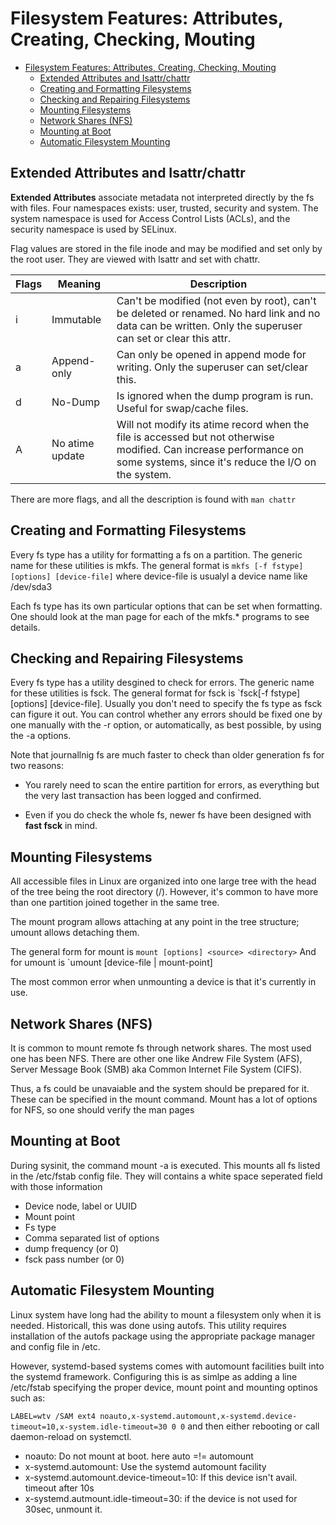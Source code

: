 # Filesystem Features: Attributes, Creating, Checking, Mouting

- [Filesystem Features: Attributes, Creating, Checking, Mouting](#filesystem-features-attributes-creating-checking-mouting)
  - [Extended Attributes and Isattr/chattr](#extended-attributes-and-isattrchattr)
  - [Creating and Formatting Filesystems](#creating-and-formatting-filesystems)
  - [Checking and Repairing Filesystems](#checking-and-repairing-filesystems)
  - [Mounting Filesystems](#mounting-filesystems)
  - [Network Shares (NFS)](#network-shares-nfs)
  - [Mounting at Boot](#mounting-at-boot)
  - [Automatic Filesystem Mounting](#automatic-filesystem-mounting)

## Extended Attributes and Isattr/chattr

**Extended Attributes** associate metadata not interpreted directly by the fs with files. Four namespaces exists: user, trusted, security and system. The system namespace is used for Access Control Lists (ACLs), and the security namespace is used by SELinux.

Flag values are stored in the file inode and may be modified and set only by the root user. They are viewed with lsattr and set with chattr.

| Flags | Meaning         | Description                                                                                                                                                               |
| ----- | --------------- | ------------------------------------------------------------------------------------------------------------------------------------------------------------------------- |
| i     | Immutable       | Can't be modified (not even by root), can't be deleted or renamed. No hard link and no data can be written. Only the superuser can set or clear this attr.                |
| a     | Append-only     | Can only be opened in append mode for writing. Only the superuser can set/clear this.                                                                                     |
| d     | No-Dump         | Is ignored when the dump program is run. Useful for swap/cache files.                                                                                                     |
| A     | No atime update | Will not modify its atime record when the file is accessed but not otherwise modified. Can increase performance on some systems, since it's reduce the I/O on the system. |

There are more flags, and all the description is found with `man chattr`

## Creating and Formatting Filesystems 

Every fs type has a utility for formatting a fs on a partition. The generic name for these utilities is mkfs. The general format is `mkfs [-f fstype] [options] [device-file]` where device-file is usualyl a device name like /dev/sda3

Each fs type has its own particular options that can be set when formatting. One should look at the man page for each of the mkfs.* programs to see details.

## Checking and Repairing Filesystems

Every fs type has a utility desgined to check for errors. The generic name for these utilities is fsck. The general format for fsck is `fsck[-f fstype] [options] [device-file]. Usually you don't need to specify the fs type as fsck can figure it out. You can control whether any errors should be fixed one by one manually with the -r option, or automatically, as best possible, by using the -a options. 

Note that journallnig fs are much faster to check than older generation fs for two reasons: 

* You rarely need to scan the entire partition for errors, as everything but the very last transaction has been logged and confirmed. 

* Even if you do check the whole fs, newer fs have been designed with **fast fsck** in mind. 

## Mounting Filesystems

All accessible files in Linux are organized into one large tree with the head of the tree being the root directory (/). However, it's common to have more than one partition joined together in the same tree. 

The mount program allows attaching at any point in the tree structure; umount allows detaching them.

The general form for mount is `mount [options] <source> <directory>`
And for umount is `umount [device-file | mount-point]

The most common error when unmounting a device is that it's currently in use.

## Network Shares (NFS)

It is common to mount remote fs through network shares. The most used one has been NFS. There are other one like Andrew File System (AFS), Server Message Book (SMB) aka Common Internet File System (CIFS).

Thus, a fs could be unavaiable and the system should be prepared for it. These can be specified in the mount command. Mount has a lot of options for NFS, so one should verify the man pages

## Mounting at Boot

During sysinit, the command mount -a is executed. This mounts all fs listed in the /etc/fstab config file. They will contains a white space seperated field with those information

* Device node, label or UUID
* Mount point
* Fs type
* Comma separated list of options
* dump frequency (or 0)
* fsck pass number (or 0)

## Automatic Filesystem Mounting

Linux system have long had the ability to mount a filesystem only when it is needed. Historicall, this was done using autofs. This utility requires installation of the autofs package using the appropriate package manager and config file in /etc. 

However, systemd-based systems comes with automount facilities built into the systemd framework. Configuring this is as simlpe as adding a line /etc/fstab specifying the proper device, mount point and mounting optinos such as:

`LABEL=wtv /SAM ext4 noauto,x-systemd.automount,x-systemd.device-timeout=10,x-system.idle-timeout=30 0 0` and then either rebooting or call daemon-reload on systemctl.

* noauto: Do not mount at boot. here auto =!= automount
* x-systemd.automount: Use the systemd automount facility
* x-systemd.automount.device-timeout=10: If this device isn't avail. timeout after 10s
* x-systemd.autmount.idle-timeout=30: if the device is not used for 30sec, unmount it.


